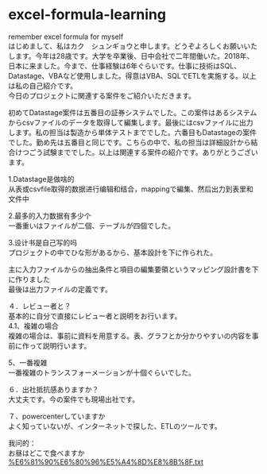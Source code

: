 # excel-formula-learning
remember excel formula for myself
</br>
はじめまして、私はカク　シュンギョウと申します。どうぞよろしくお願いいたします。今年は28歳です。大学を卒業後、日中会社で二年間働いた。2018年、日本に来ました。今まで、仕事経験は6年ぐらいです。仕事に技術はSQL、Datastage、VBAなど使用しました。得意はVBA、SQLでETLを実施する。以上は私の自己紹介です。</br>
今日のプロジェクトに関連する案件をご紹介いただきます。</br>

初めてDatastage案件は五番目の証券システムでした。この案件はあるシステムからcsvファイルのデータを取得して編集します。最後にはcsvファイルに出力します。私の担当は製造から単体テストまででした。六番目もDatastageの案件でした。勤め先は五番目と同じです。こちらの中で、私の担当は詳細設計から結合けつごう試験まででした。以上は関連する案件の紹介です。ありがとうございます。</br>


1.Datastage是做啥的</br> 
从表或csvfile取得的数据进行编辑和结合，mappingで編集、然后出力到表里和文件中</br> 

2.最多的入力数据有多少个</br> 
一番重いはファイルが二個、テーブルが四個でした。</br> 
 
3.设计书是自己写的吗</br> 
プロジェクトの中でひな形があるから、基本設計を下に作られた。</br> 


主に入力ファイルからの抽出条件と項目の編集要領というマッピング設計書を下に作りました</br> 
最後は出力ファイルの定義です。</br> 

４．レビュー者と？</br> 
基本的に自分で直接にレビュー者と説明をお行います。</br> 
4.1、複雑の場合</br> 
複雑の場合は、事前に資料を用意する。表、グラフとか分かりやすいの内容を事前に作って説明行います。</br> 


5、一番複雑</br> 
一番複雑のトランスフォーメーションが十個ぐらいでした。</br>

６．出社抵抗感ありますか？</br> 
大丈夫です。今の案件でも現場出社です。</br> 


７、powercenterしていますか</br> 
よく知っていないが、インターネットで探した、ETLのツールです。</br> 

我问的：</br> 
お昼はどこで食べますか</br> [%E6%81%90%E6%80%96%E5%A4%8D%E8%8B%8F.txt](https://github.com/qwqqqqq/excel-formula-learning/files/8849165/E6.81.90.E6.80.96.E5.A4.8D.E8.8B.8F.txt)
